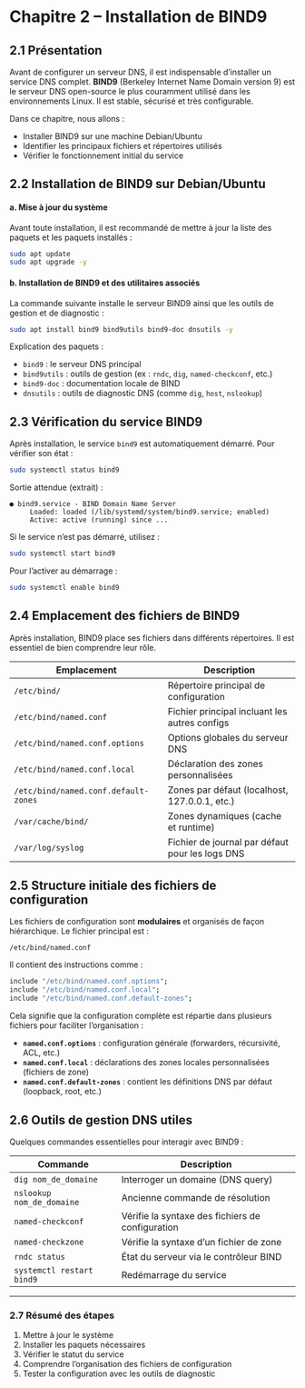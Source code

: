 # Chapitre 2 – Installation de BIND9

## 2.1 Présentation

Avant de configurer un serveur DNS, il est indispensable d’installer un service DNS complet. **BIND9** (Berkeley Internet Name Domain version 9) est le serveur DNS open-source le plus couramment utilisé dans les environnements Linux. Il est stable, sécurisé et très configurable.

Dans ce chapitre, nous allons :
- Installer BIND9 sur une machine Debian/Ubuntu
- Identifier les principaux fichiers et répertoires utilisés
- Vérifier le fonctionnement initial du service



## 2.2 Installation de BIND9 sur Debian/Ubuntu

#### a. Mise à jour du système

Avant toute installation, il est recommandé de mettre à jour la liste des paquets et les paquets installés :

```bash
sudo apt update
sudo apt upgrade -y
```

#### b. Installation de BIND9 et des utilitaires associés

La commande suivante installe le serveur BIND9 ainsi que les outils de gestion et de diagnostic :

```bash
sudo apt install bind9 bind9utils bind9-doc dnsutils -y
```

Explication des paquets :
- `bind9` : le serveur DNS principal
- `bind9utils` : outils de gestion (ex : `rndc`, `dig`, `named-checkconf`, etc.)
- `bind9-doc` : documentation locale de BIND
- `dnsutils` : outils de diagnostic DNS (comme `dig`, `host`, `nslookup`)



## 2.3 Vérification du service BIND9

Après installation, le service `bind9` est automatiquement démarré. Pour vérifier son état :

```bash
sudo systemctl status bind9
```

Sortie attendue (extrait) :
```
● bind9.service - BIND Domain Name Server
     Loaded: loaded (/lib/systemd/system/bind9.service; enabled)
     Active: active (running) since ...
```

Si le service n’est pas démarré, utilisez :

```bash
sudo systemctl start bind9
```

Pour l’activer au démarrage :
```bash
sudo systemctl enable bind9
```



## 2.4 Emplacement des fichiers de BIND9

Après installation, BIND9 place ses fichiers dans différents répertoires. Il est essentiel de bien comprendre leur rôle.

| Emplacement                        | Description |
|------------------------------------|-------------|
| `/etc/bind/`                       | Répertoire principal de configuration |
| `/etc/bind/named.conf`             | Fichier principal incluant les autres configs |
| `/etc/bind/named.conf.options`     | Options globales du serveur DNS |
| `/etc/bind/named.conf.local`       | Déclaration des zones personnalisées |
| `/etc/bind/named.conf.default-zones` | Zones par défaut (localhost, 127.0.0.1, etc.) |
| `/var/cache/bind/`                 | Zones dynamiques (cache et runtime) |
| `/var/log/syslog`                  | Fichier de journal par défaut pour les logs DNS |



## 2.5 Structure initiale des fichiers de configuration

Les fichiers de configuration sont **modulaires** et organisés de façon hiérarchique. Le fichier principal est :

```text
/etc/bind/named.conf
```

Il contient des instructions comme :

```bash
include "/etc/bind/named.conf.options";
include "/etc/bind/named.conf.local";
include "/etc/bind/named.conf.default-zones";
```

Cela signifie que la configuration complète est répartie dans plusieurs fichiers pour faciliter l’organisation :
- **`named.conf.options`** : configuration générale (forwarders, récursivité, ACL, etc.)
- **`named.conf.local`** : déclarations des zones locales personnalisées (fichiers de zone)
- **`named.conf.default-zones`** : contient les définitions DNS par défaut (loopback, root, etc.)



## 2.6 Outils de gestion DNS utiles

Quelques commandes essentielles pour interagir avec BIND9 :

| Commande                          | Description |
|-----------------------------------|-------------|
| `dig nom_de_domaine`             | Interroger un domaine (DNS query) |
| `nslookup nom_de_domaine`       | Ancienne commande de résolution |
| `named-checkconf`               | Vérifie la syntaxe des fichiers de configuration |
| `named-checkzone`               | Vérifie la syntaxe d’un fichier de zone |
| `rndc status`                   | État du serveur via le contrôleur BIND |
| `systemctl restart bind9`       | Redémarrage du service |

---

### 2.7 Résumé des étapes

1. Mettre à jour le système
2. Installer les paquets nécessaires
3. Vérifier le statut du service
4. Comprendre l’organisation des fichiers de configuration
5. Tester la configuration avec les outils de diagnostic

